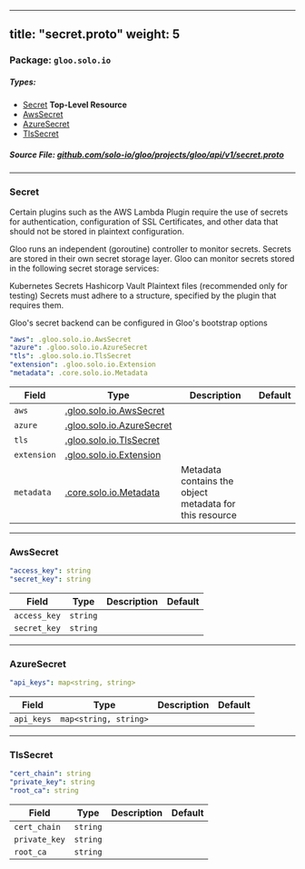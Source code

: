 
---
title: "secret.proto"
weight: 5
---

<!-- Code generated by solo-kit. DO NOT EDIT. -->


### Package: `gloo.solo.io` 
##### Types:


- [Secret](#Secret) **Top-Level Resource**
- [AwsSecret](#AwsSecret)
- [AzureSecret](#AzureSecret)
- [TlsSecret](#TlsSecret)
  



##### Source File: [github.com/solo-io/gloo/projects/gloo/api/v1/secret.proto](https://github.com/solo-io/gloo/blob/master/projects/gloo/api/v1/secret.proto)





---
### <a name="Secret">Secret</a>

 

Certain plugins such as the AWS Lambda Plugin require the use of secrets for authentication, configuration of SSL Certificates, and other data that should not be stored in plaintext configuration.

Gloo runs an independent (goroutine) controller to monitor secrets. Secrets are stored in their own secret storage layer. Gloo can monitor secrets stored in the following secret storage services:

Kubernetes Secrets
Hashicorp Vault
Plaintext files (recommended only for testing)
Secrets must adhere to a structure, specified by the plugin that requires them.

Gloo's secret backend can be configured in Gloo's bootstrap options

```yaml
"aws": .gloo.solo.io.AwsSecret
"azure": .gloo.solo.io.AzureSecret
"tls": .gloo.solo.io.TlsSecret
"extension": .gloo.solo.io.Extension
"metadata": .core.solo.io.Metadata

```

| Field | Type | Description | Default |
| ----- | ---- | ----------- |----------- | 
| `aws` | [.gloo.solo.io.AwsSecret](../secret.proto.sk#AwsSecret) |  |  |
| `azure` | [.gloo.solo.io.AzureSecret](../secret.proto.sk#AzureSecret) |  |  |
| `tls` | [.gloo.solo.io.TlsSecret](../secret.proto.sk#TlsSecret) |  |  |
| `extension` | [.gloo.solo.io.Extension](../extensions.proto.sk#Extension) |  |  |
| `metadata` | [.core.solo.io.Metadata](../../../../../../solo-kit/api/v1/metadata.proto.sk#Metadata) | Metadata contains the object metadata for this resource |  |




---
### <a name="AwsSecret">AwsSecret</a>



```yaml
"access_key": string
"secret_key": string

```

| Field | Type | Description | Default |
| ----- | ---- | ----------- |----------- | 
| `access_key` | `string` |  |  |
| `secret_key` | `string` |  |  |




---
### <a name="AzureSecret">AzureSecret</a>



```yaml
"api_keys": map<string, string>

```

| Field | Type | Description | Default |
| ----- | ---- | ----------- |----------- | 
| `api_keys` | `map<string, string>` |  |  |




---
### <a name="TlsSecret">TlsSecret</a>



```yaml
"cert_chain": string
"private_key": string
"root_ca": string

```

| Field | Type | Description | Default |
| ----- | ---- | ----------- |----------- | 
| `cert_chain` | `string` |  |  |
| `private_key` | `string` |  |  |
| `root_ca` | `string` |  |  |





<!-- Start of HubSpot Embed Code -->
<script type="text/javascript" id="hs-script-loader" async defer src="//js.hs-scripts.com/5130874.js"></script>
<!-- End of HubSpot Embed Code -->
